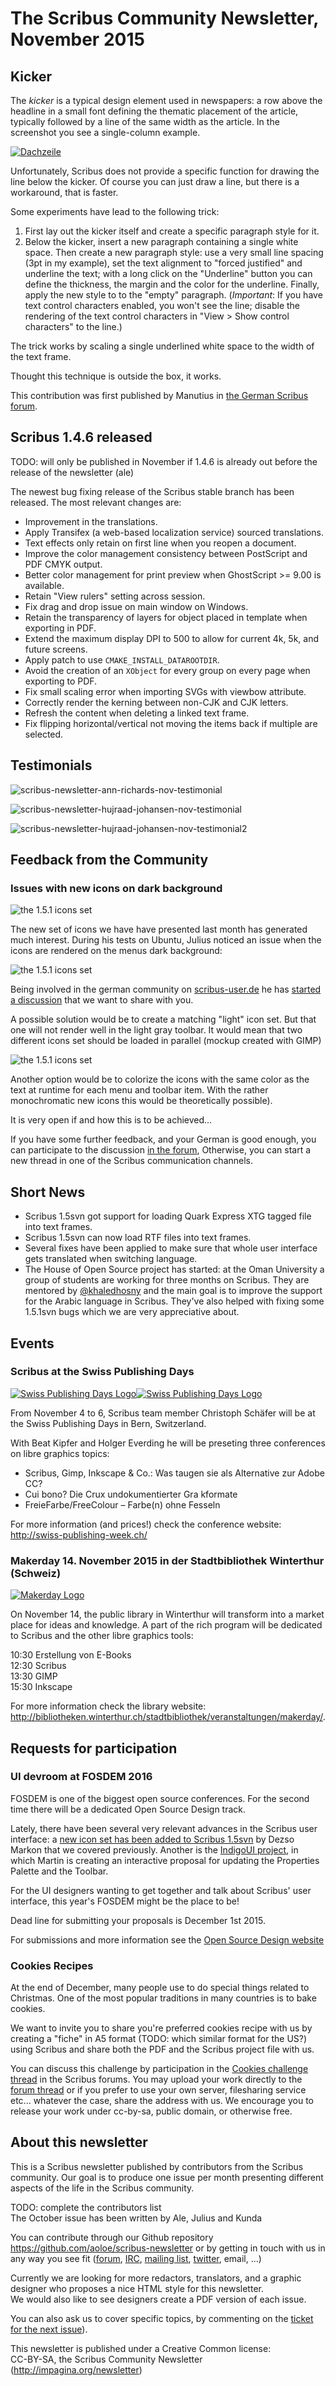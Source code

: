 # The Scribus Community Newsletter, November 2015

## Kicker

The _kicker_ is a typical design element used in newspapers: a row above the headline in a small font defining the thematic placement of the article, typically followed by a line of the same width as the article. In the screenshot you see a single-column example.

[![Dachzeile](images/dachzeile-preview.png)](images/dachzeile.png)

Unfortunately, Scribus does not provide a specific function for drawing the line below the kicker. Of course you can just draw a line, but there is a workaround, that is faster.

Some experiments have lead to the following trick:

1. First lay out the kicker itself and create a specific paragraph style for it.
2. Below the kicker, insert a new paragraph containing a single white space. Then create a new paragraph style: use a very small line spacing (3pt in my example), set the text alignment to "forced justified" and underline the text; with a long click on the "Underline" button you can define the thickness, the margin and the color for the underline.  Finally, apply the new style to to the "empty" paragraph. (_Important_: If you have text control characters enabled, you won't see the line; disable the rendering of the text control characters in "View > Show control characters" to the line.)


The trick works by scaling a single underlined white space to the width of the text frame.

Thought this technique is outside the box, it works.

This contribution was first published by Manutius in [the German Scribus forum](http://scribus-user.de/forum).

## Scribus 1.4.6 released

TODO: will only be published in November if 1.4.6 is already out before the release of the newsletter (ale)

The newest bug fixing release of the Scribus stable branch has been released. The most relevant changes are:

- Improvement in the translations.
- Apply Transifex (a web-based localization service) sourced translations.
- Text effects only retain on first line when you reopen a document.
- Improve the color management consistency between PostScript and PDF CMYK output.
- Better color management for print preview when GhostScript >= 9.00 is available.
- Retain "View rulers" setting across session.
- Fix drag and drop issue on main window on Windows.
- Retain the transparency of layers for object placed in template when exporting in PDF.
- Extend the maximum display DPI to 500 to allow for current 4k, 5k, and future screens.
- Apply patch to use `CMAKE_INSTALL_DATAROOTDIR`.
- Avoid the creation of an `XObject` for every group on every page when exporting to PDF.
- Fix small scaling error when importing SVGs with viewbow attribute.
- Correctly render the kerning between non-CJK and CJK letters.
- Refresh the content when deleting a linked text frame.
- Fix flipping horizontal/vertical not moving the items back if multiple are selected.

## Testimonials

![scribus-newsletter-ann-richards-nov-testimonial](images/testimonial-ann-richards.png)

![scribus-newsletter-hujraad-johansen-nov-testimonial](images/testimonial-hujraad-johansen.png)

![scribus-newsletter-hujraad-johansen-nov-testimonial2](images/testimonial-hujraad-johansen-2.png)

## Feedback from the Community

### Issues with new icons on dark background

![the 1.5.1 icons set](images/feedbkack-icons-ui.png)

The new set of icons we have have presented last month has generated much interest. During his tests on Ubuntu, Julius noticed an issue when the icons are rendered on the menus dark background:

![the 1.5.1 icons set](images/feedbkack-icons-dark-menus.png)

Being involved in the german community on [scribus-user.de](http://scribus-user.de/forum/) he has [started a discussion](http://www.scribus-user.de/forum/viewtopic.php?f=24&t=209) that we want to share with you.

A possible solution would be to create a matching "light" icon set. But that one will not render well in the light gray toolbar. It would mean that two different icons set should be loaded in parallel (mockup created with GIMP)

![the 1.5.1 icons set](images/feedbkack-icons-sketch.png)

Another option would be to colorize the icons with the same color as the text at runtime for each menu and toolbar item. With the rather monochromatic new icons this would be theoretically possible).

It is very open if and how this is to be achieved...

If you have some further feedback, and  your German is good enough, you can participate to the discussion [in the forum](<http://www.scribus-user.de/forum/viewtopic.php?f=24&t=209&p=1337&hilit=icons#p1337>), Otherwise, you can start a new thread in one of the Scribus communication channels.


## Short News

- Scribus 1.5svn got support for loading Quark Express XTG tagged file into text frames.
- Scribus 1.5svn can now load RTF files into text frames.
- Several fixes have been applied to make sure that whole user interface gets translated when switching language.
- The House of Open Source project has started: at the Oman University a group of students are working for three months on Scribus. They are mentored by [@khaledhosny](https://github.com/khaledhosny) and the main goal is to improve the support for the Arabic language in Scribus. They've also helped with fixing some 1.5.1svn bugs which we are very appreciative about. 

## Events

### Scribus at the Swiss Publishing Days

[![Swiss Publishing Days Logo](images/event-publisher-logo.png)![Swiss Publishing Days Logo](images/event-publisher-title.png)](http://bibliotheken.winterthur.ch/stadtbibliothek/veranstaltungen/makerday/)

From November 4 to 6, Scribus team member Christoph Schäfer will be at the Swiss Publishing Days in Bern, Switzerland.

With Beat Kipfer and Holger Everding he will be preseting three conferences on libre graphics topics:

- Scribus, Gimp, Inkscape & Co.: Was taugen sie als Alternative zur Adobe CC?
- Cui bono? Die Crux undokumentierter Gra kformate
- FreieFarbe/FreeColour – Farbe(n) ohne Fesseln

For more information (and prices!) check the conference website: <http://swiss-publishing-week.ch/>

### Makerday 14. November 2015 in der Stadtbibliothek Winterthur (Schweiz)

[![Makerday Logo](images/event-makerday-winterthur.png)](http://bibliotheken.winterthur.ch/stadtbibliothek/veranstaltungen/makerday/)

On November 14, the public library in Winterthur will transform into a market place for ideas and knowledge. A part of the rich program will be dedicated to Scribus and the other libre graphics tools:

10:30 Erstellung von E-Books  
12:30 Scribus  
13:30 GIMP  
15:30 Inkscape

For more information check the library website: <http://bibliotheken.winterthur.ch/stadtbibliothek/veranstaltungen/makerday/>.


## Requests for participation

### UI devroom at FOSDEM 2016

FOSDEM is one of the biggest open source conferences. For the second time there will be a dedicated Open Source Design track. 

Lately, there have been several very relevant advances in the Scribus user interface: a [new icon set has been added to Scribus 1.5svn](https://github.com/aoloe/scribus-newsletter/blob/master/content/2015-10/2015-10.md#a-new-icon-set) by Dezso Markon that we covered previously. Another is the [IndigoUI project](http://forums.scribus.net/index.php/topic,1617.0.html), in which Martin is creating an interactive proposal for updating the Properties Palette and the Toolbar.

For the UI designers wanting to get together and talk about Scribus' user interface, this year's FOSDEM might be the place to be!  

Dead line for submitting your proposals is December 1st 2015.

For submissions and more information see the [Open Source Design website](http://opensourcedesign.net/events/design/hack/meeting/2016/01/30/opensourcedesign-fosdem.html)


### Cookies Recipes

At the end of December, many people use to do special things related to Christmas. One of the most popular traditions in many countries is to bake cookies. 

We want to invite you to share you're preferred cookies recipe with us by creating a "fiche" in A5 format (TODO: which similar format for the US?) using Scribus and share both the PDF and the Scribus project file with us. 

You can discuss this challenge by participation in the [Cookies challenge thread](http://forums.scribus.net/index.php/topic,1868.0.html) in the Scribus forums. You may upload your work directly to the [forum thread](http://forums.scribus.net/index.php/topic,1868.0.html) or if you prefer to use your own server, filesharing service etc... whatever the case, share the address with us. We encourage you to release your work under cc-by-sa, public domain, or otherwise free.

## About this newsletter

This is a Scribus newsletter published by contributors from the Scribus community.
Our goal is to produce one issue per month presenting different aspects of the life in the Scribus community.

TODO: complete the contributors list  
The October issue has been written by Ale, Julius and Kunda

You can contribute through our Github repository <https://github.com/aoloe/scribus-newsletter> or by getting in touch with us in any way you see fit ([forum](http://forums.scribus.net), [IRC](http://webchat.freenode.net/?channels=scribus), [mailing list](http://lists.scribus.net), [twitter](https://twitter.com/scribus), email, ...)

Currently we are looking for more redactors, translators, and a graphic designer who proposes a nice HTML style for this newsletter.  
We would also like to see designers create a PDF version of each issue.

You can also ask us to cover specific topics, by commenting on the [ticket for the next issue](https://github.com/aoloe/scribus-newsletter/issues/14)).

This newsletter is published under a Creative Common license:  
CC-BY-SA, the Scribus Community Newsletter (<http://impagina.org/newsletter>)
